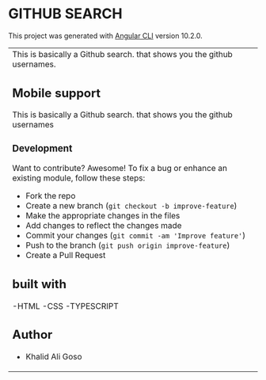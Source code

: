 # GITHUB SEARCH

This project was generated with [Angular CLI](https://github.com/angular/angular-cli) version 10.2.0.
<table>
<tr>
<td>
  This is basically a  Github search. that shows you the github usernames. 

## Mobile support
This is basically a  Github search. that shows you the github usernames
### Development
Want to contribute? Awesome!
To fix a bug or enhance an existing module, follow these steps:
- Fork the repo
- Create a new branch (`git checkout -b improve-feature`)
- Make the appropriate changes in the files
- Add changes to reflect the changes made
- Commit your changes (`git commit -am 'Improve feature'`)
- Push to the branch (`git push origin improve-feature`)
- Create a Pull Request
## built with
   -HTML
   -CSS 
   -TYPESCRIPT
## Author
- Khalid Ali Goso
